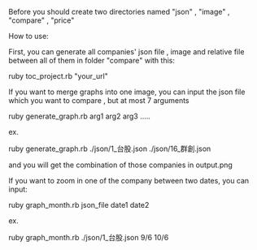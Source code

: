 

Before you should create two directories named "json" , "image" , "compare" , "price"

How to use:

First, you can generate all companies' json file , image and relative file between all of them in folder "compare" with this:

ruby toc_project.rb "your_url"

If you want to merge graphs into one image, you can input the json file which you want to compare , but at most 7 arguments

ruby generate_graph.rb arg1 arg2 arg3 .....

ex.

ruby generate_graph.rb ./json/1_台股.json ./json/16_群創.json

and you will get the combination of those companies in output.png

If you want to zoom in one of the company between two dates, you can input:

ruby graph_month.rb json_file date1 date2

ex.

ruby graph_month.rb ./json/1_台股.json 9/6 10/6

